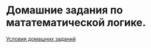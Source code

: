 # Домашние задания по мататематической логике.

[Условия домашних заданий](https://github.com/shd/logic2018/blob/master/hw-practice.pdf)
